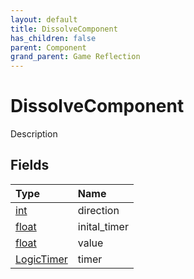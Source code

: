 ```yaml
---
layout: default
title: DissolveComponent
has_children: false
parent: Component
grand_parent: Game Reflection
---
```

# DissolveComponent
Description 

## Fields
| Type | Name |
|:-------------|:--------------|
| [int](/game-reflection/enums/int.md) | direction |
| [float](/game-reflection/components/float.md) | inital_timer |
| [float](/game-reflection/components/float.md) | value |
| [LogicTimer](/game-reflection/classes/logic_timer.md) | timer |
